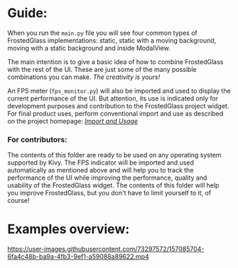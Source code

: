 # Guide:

When you run the `main.py` file you will see four common types of FrostedGlass implementations: static, static with a moving background, moving with a static background and inside ModalView.

The main intention is to give a basic idea of how to combine FrostedGlass with the rest of the UI. These are just some of the many possible combinations you can make. *The creativity is yours!*

An FPS meter (`fps_monitor.py`) will also be imported and used to display the current performance of the UI. But attention, its use is indicated only for development purposes and contribution to the FrostedGlass project widget. For final product uses, perform conventional import and use as described on the project homepage: [*Import and Usage*](https://github.com/kivy-garden/frostedglass/blob/develop/README.md#import)

### For contributors:

The contents of this folder are ready to be used on any operating system supported by Kivy. The FPS indicator will be imported and used automatically as mentioned above and will help you to track the performance of the UI while improving the performance, quality and usability of the FrostedGlass widget. The contents of this folder will help you improve FrostedGlass, but you don't have to limit yourself to it, of course!


# Examples overview:

https://user-images.githubusercontent.com/73297572/157085704-6fa4c48b-ba9a-4fb3-9ef1-a59088a89622.mp4
